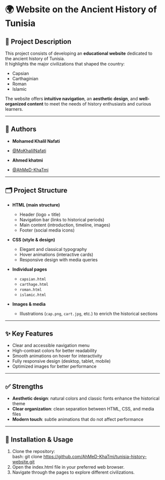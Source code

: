 # 🌍 Website on the Ancient History of Tunisia

## 📖 Project Description
This project consists of developing an **educational website** dedicated to the ancient history of Tunisia.  
It highlights the major civilizations that shaped the country:  
- Capsian  
- Carthaginian  
- Roman  
- Islamic  

The website offers **intuitive navigation**, an **aesthetic design**, and **well-organized content** to meet the needs of history enthusiasts and curious learners.

---

## 👥 Authors
- **Mohamed Khalil Nafati**  
- [@MoKhalilNafati](https://github.com/MoKhalilNafati)

- **Ahmed khatmi**  
- [@AhMeD-KhaTmi](https://github.com/AhMeD-KhaTmi)

---

## 🗂️ Project Structure
- **HTML (main structure)**  
  - Header (logo + title)  
  - Navigation bar (links to historical periods)  
  - Main content (introduction, timeline, images)  
  - Footer (social media icons)  

- **CSS (style & design)**  
  - Elegant and classical typography  
  - Hover animations (interactive cards)  
  - Responsive design with media queries  

- **Individual pages**  
  - `capsian.html`  
  - `carthage.html`  
  - `roman.html`  
  - `islamic.html`  

- **Images & media**  
  - Illustrations (`cap.png`, `cart.jpg`, etc.) to enrich the historical sections  

---

## ✨ Key Features
- Clear and accessible navigation menu  
- High-contrast colors for better readability  
- Smooth animations on hover for interactivity  
- Fully responsive design (desktop, tablet, mobile)  
- Optimized images for better performance  

---

## ✅ Strengths
- **Aesthetic design**: natural colors and classic fonts enhance the historical theme  
- **Clear organization**: clean separation between HTML, CSS, and media files  
- **Modern touch**: subtle animations that do not affect performance  

---

## 🚀 Installation & Usage
1. Clone the repository:  
   bash:
   git clone https://github.com/AhMeD-KhaTmi/tunisia-history-website.git
2. Open the index.html file in your preferred web browser.
3. Navigate through the pages to explore different civilizations.
